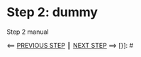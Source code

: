 # Step 2: dummy

Step 2 manual

[{]: <helper> (navStep)
⟸ <a href="step1.md">PREVIOUS STEP</a> <b>║</b> <a href="step3.md">NEXT STEP</a> ⟹
[}]: #